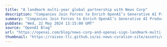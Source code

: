 ```yaml
---
title: "A landmark multi-year global partnership with News Corp"
description: "Companies Join Forces to Enrich OpenAI’s Generative AI Products and Platforms with Premium Journalism"
summary: "Companies Join Forces to Enrich OpenAI’s Generative AI Products and Platforms with Premium Journalism"
pubDate: "Wed, 22 May 2024 13:15:00 GMT"
source: "OpenAI Blog"
url: "https://openai.com/blog/news-corp-and-openai-sign-landmark-multi-year-global-partnership"
thumbnail: "https://raisex-llc.github.io/ai-news-curation-site/assets/openai_logo.png"
---
```


